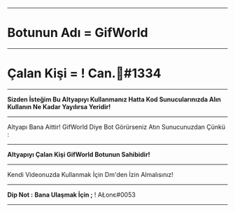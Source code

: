 --------------------------------------

# Botunun Adı = GifWorld 

--------------------------------------

# Çalan Kişi = ! Can.🌙#1334

--------------------------------------

**Sizden İsteğim Bu Altyapıyı Kullanmanız Hatta Kod Sunucularınızda Alın Kullanın Ne Kadar Yayılırsa Yeridir!**

--------------------------------------

Altyapı Bana Aittir! GifWorld Diye Bot Görürseniz Atın Sunucunuzdan Çünkü :

--------------------------------------

**Altyapıyı Çalan Kişi GifWorld Botunun Sahibidir!**

--------------------------------------

Kendi Videonuzda Kullanmak İçin Dm'den İzin Almalısınız!

--------------------------------------

**Dip Not :** **Bana Ulaşmak İçin ;** ! AŁonє#0053

--------------------------------------
